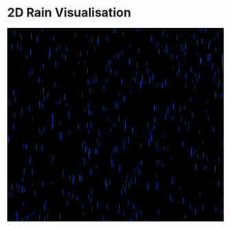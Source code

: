 # 2D Rain Visualisation
<img src="https://github.com/David-Sangojinmi/processing/blob/master/Images/rain2d.png" width="600" height="450"/>
